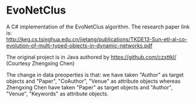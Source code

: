 # EvoNetClus
A C# implementation of the EvoNetClus algorithm. 
The research paper link is:  
http://keg.cs.tsinghua.edu.cn/jietang/publications/TKDE13-Sun-etl-al-co-evolution-of-multi-typed-objects-in-dynamic-networks.pdf  

The original project is in Java authored by https://github.com/czxttkl/ (Courtesy Zhengxing Chen)  

The change in data preoperties is that: we have taken "Author" as target objects and "Paper", "CoAuthor", "Venue" as attribute objects whereas Zhengxing Chen have taken "Paper" as target objects and "Author", "Venue", "Keywords" as attribute objects.
